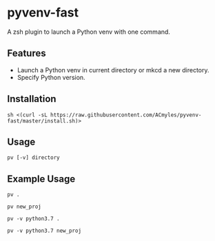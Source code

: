 # pyvenv-fast

A zsh plugin to launch a Python venv with one command.

## Features

- Launch a Python venv in current directory or mkcd a new directory.
- Specify Python version.

## Installation

```shell
sh <(curl -sL https://raw.githubusercontent.com/ACmyles/pyvenv-fast/master/install.sh)>
```

## Usage

```shell
pv [-v] directory
```

## Example Usage

```shell
pv .

pv new_proj

pv -v python3.7 .

pv -v python3.7 new_proj
```
